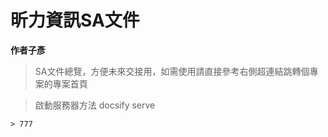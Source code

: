 # 昕力資訊SA文件

**作者子彥**

> SA文件總覽，方便未來交接用，如需使用請直接參考右側超連結跳轉個專案的專案首頁

> 啟動服務器方法 docsify serve


``` info
> 777
```